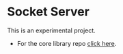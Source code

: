 # Socket Server
This is an experimental project.

+ For the core library repo [click here](https://github.com/Konloch/Socket-Server/tree/main/Core).
